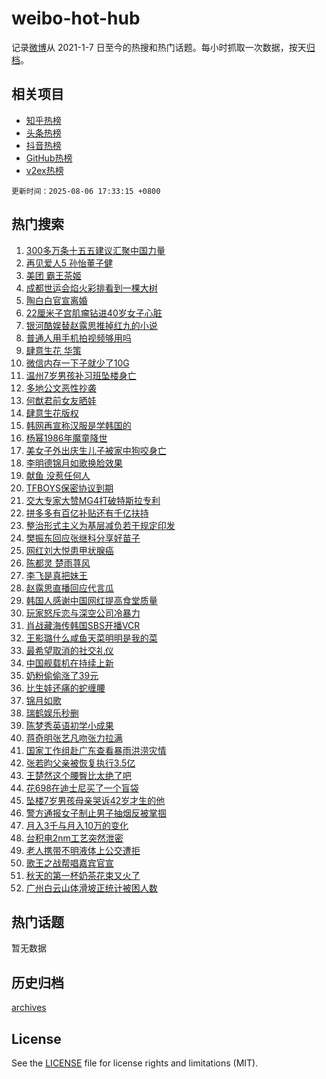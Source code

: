 # weibo-hot-hub

记录[微博](https://www.weibo.com)从 2021-1-7 日至今的热搜和热门话题。每小时抓取一次数据，按天[归档](archives)。

## 相关项目

- [知乎热榜](https://github.com/snaildev/zhihu-hot-hub)
- [头条热榜](https://github.com/snaildev/toutiao-hot-hub)
- [抖音热榜](https://github.com/snaildev/douyin-hot-hub)
- [GitHub热榜](https://github.com/snaildev/github-hot-hub)
- [v2ex热榜](https://github.com/snaildev/v2ex-hot-hub)


`更新时间：2025-08-06 17:33:15 +0800`

## 热门搜索

1. [300多万条十五五建议汇聚中国力量](https://m.weibo.cn/search?containerid=100103type%3D1%26t%3D10%26q%3D%23300%E5%A4%9A%E4%B8%87%E6%9D%A1%E5%8D%81%E4%BA%94%E4%BA%94%E5%BB%BA%E8%AE%AE%E6%B1%87%E8%81%9A%E4%B8%AD%E5%9B%BD%E5%8A%9B%E9%87%8F%23&stream_entry_id=51&isnewpage=1&extparam=seat%3D1%26q%3D%2523300%25E5%25A4%259A%25E4%25B8%2587%25E6%259D%25A1%25E5%258D%2581%25E4%25BA%2594%25E4%25BA%2594%25E5%25BB%25BA%25E8%25AE%25AE%25E6%25B1%2587%25E8%2581%259A%25E4%25B8%25AD%25E5%259B%25BD%25E5%258A%259B%25E9%2587%258F%2523%26pos%3D0%26stream_entry_id%3D51%26c_type%3D51%26dgr%3D0%26filter_type%3Drealtimehot%26cate%3D10103%26display_time%3D1754472793%26pre_seqid%3D17544727936370577044144)
1. [再见爱人5 孙怡董子健](https://m.weibo.cn/search?containerid=100103type%3D1%26t%3D10%26q%3D%E5%86%8D%E8%A7%81%E7%88%B1%E4%BA%BA5+%E5%AD%99%E6%80%A1%E8%91%A3%E5%AD%90%E5%81%A5&stream_entry_id=31&isnewpage=1&extparam=seat%3D1%26q%3D%25E5%2586%258D%25E8%25A7%2581%25E7%2588%25B1%25E4%25BA%25BA5%2520%25E5%25AD%2599%25E6%2580%25A1%25E8%2591%25A3%25E5%25AD%2590%25E5%2581%25A5%26dgr%3D0%26realpos%3D1%26filter_type%3Drealtimehot%26pos%3D0%26band_rank%3D1%26flag%3D2%26c_type%3D31%26lcate%3D5001%26stream_entry_id%3D31%26cate%3D5001%26display_time%3D1754472793%26pre_seqid%3D17544727936370577044144)
1. [美团 霸王茶姬](https://m.weibo.cn/search?containerid=100103type%3D1%26t%3D10%26q%3D%E7%BE%8E%E5%9B%A2+%E9%9C%B8%E7%8E%8B%E8%8C%B6%E5%A7%AC&stream_entry_id=31&isnewpage=1&extparam=seat%3D1%26q%3D%25E7%25BE%258E%25E5%259B%25A2%2520%25E9%259C%25B8%25E7%258E%258B%25E8%258C%25B6%25E5%25A7%25AC%26dgr%3D0%26realpos%3D2%26filter_type%3Drealtimehot%26pos%3D1%26band_rank%3D2%26flag%3D1%26c_type%3D31%26lcate%3D5001%26stream_entry_id%3D31%26cate%3D5001%26display_time%3D1754472793%26pre_seqid%3D17544727936370577044144)
1. [成都世运会焰火彩排看到一棵大树](https://m.weibo.cn/search?containerid=100103type%3D1%26t%3D10%26q%3D%23%E6%88%90%E9%83%BD%E4%B8%96%E8%BF%90%E4%BC%9A%E7%84%B0%E7%81%AB%E5%BD%A9%E6%8E%92%E7%9C%8B%E5%88%B0%E4%B8%80%E6%A3%B5%E5%A4%A7%E6%A0%91%23&stream_entry_id=31&isnewpage=1&extparam=seat%3D1%26q%3D%2523%25E6%2588%2590%25E9%2583%25BD%25E4%25B8%2596%25E8%25BF%2590%25E4%25BC%259A%25E7%2584%25B0%25E7%2581%25AB%25E5%25BD%25A9%25E6%258E%2592%25E7%259C%258B%25E5%2588%25B0%25E4%25B8%2580%25E6%25A3%25B5%25E5%25A4%25A7%25E6%25A0%2591%2523%26dgr%3D0%26realpos%3D3%26filter_type%3Drealtimehot%26pos%3D2%26band_rank%3D3%26flag%3D0%26c_type%3D31%26lcate%3D5001%26stream_entry_id%3D31%26cate%3D5001%26display_time%3D1754472793%26pre_seqid%3D17544727936370577044144)
1. [陶白白官宣离婚](https://m.weibo.cn/search?containerid=100103type%3D1%26t%3D10%26q%3D%23%E9%99%B6%E7%99%BD%E7%99%BD%E5%AE%98%E5%AE%A3%E7%A6%BB%E5%A9%9A%23&stream_entry_id=31&isnewpage=1&extparam=seat%3D1%26q%3D%2523%25E9%2599%25B6%25E7%2599%25BD%25E7%2599%25BD%25E5%25AE%2598%25E5%25AE%25A3%25E7%25A6%25BB%25E5%25A9%259A%2523%26dgr%3D0%26realpos%3D4%26filter_type%3Drealtimehot%26pos%3D3%26band_rank%3D4%26flag%3D1%26c_type%3D31%26lcate%3D5001%26stream_entry_id%3D31%26cate%3D5001%26display_time%3D1754472793%26pre_seqid%3D17544727936370577044144)
1. [22厘米子宫肌瘤钻进40岁女子心脏](https://m.weibo.cn/search?containerid=100103type%3D1%26t%3D10%26q%3D%2322%E5%8E%98%E7%B1%B3%E5%AD%90%E5%AE%AB%E8%82%8C%E7%98%A4%E9%92%BB%E8%BF%9B40%E5%B2%81%E5%A5%B3%E5%AD%90%E5%BF%83%E8%84%8F%23&stream_entry_id=31&isnewpage=1&extparam=seat%3D1%26q%3D%252322%25E5%258E%2598%25E7%25B1%25B3%25E5%25AD%2590%25E5%25AE%25AB%25E8%2582%258C%25E7%2598%25A4%25E9%2592%25BB%25E8%25BF%259B40%25E5%25B2%2581%25E5%25A5%25B3%25E5%25AD%2590%25E5%25BF%2583%25E8%2584%258F%2523%26dgr%3D0%26realpos%3D5%26filter_type%3Drealtimehot%26pos%3D4%26band_rank%3D5%26flag%3D1%26c_type%3D31%26lcate%3D5001%26stream_entry_id%3D31%26cate%3D5001%26display_time%3D1754472793%26pre_seqid%3D17544727936370577044144)
1. [银河酷娱替赵露思推掉红九的小说](https://m.weibo.cn/search?containerid=100103type%3D1%26t%3D10%26q%3D%23%E9%93%B6%E6%B2%B3%E9%85%B7%E5%A8%B1%E6%9B%BF%E8%B5%B5%E9%9C%B2%E6%80%9D%E6%8E%A8%E6%8E%89%E7%BA%A2%E4%B9%9D%E7%9A%84%E5%B0%8F%E8%AF%B4%23&stream_entry_id=31&isnewpage=1&extparam=seat%3D1%26q%3D%2523%25E9%2593%25B6%25E6%25B2%25B3%25E9%2585%25B7%25E5%25A8%25B1%25E6%259B%25BF%25E8%25B5%25B5%25E9%259C%25B2%25E6%2580%259D%25E6%258E%25A8%25E6%258E%2589%25E7%25BA%25A2%25E4%25B9%259D%25E7%259A%2584%25E5%25B0%258F%25E8%25AF%25B4%2523%26dgr%3D0%26realpos%3D6%26filter_type%3Drealtimehot%26pos%3D5%26band_rank%3D6%26flag%3D2%26c_type%3D31%26lcate%3D5001%26stream_entry_id%3D31%26cate%3D5001%26display_time%3D1754472793%26pre_seqid%3D17544727936370577044144)
1. [普通人用手机拍视频够用吗](https://m.weibo.cn/search?containerid=100103type%3D1%26t%3D10%26q%3D%23%E6%99%AE%E9%80%9A%E4%BA%BA%E7%94%A8%E6%89%8B%E6%9C%BA%E6%8B%8D%E8%A7%86%E9%A2%91%E5%A4%9F%E7%94%A8%E5%90%97%23&stream_entry_id=31&isnewpage=1&extparam=seat%3D1%26q%3D%2523%25E6%2599%25AE%25E9%2580%259A%25E4%25BA%25BA%25E7%2594%25A8%25E6%2589%258B%25E6%259C%25BA%25E6%258B%258D%25E8%25A7%2586%25E9%25A2%2591%25E5%25A4%259F%25E7%2594%25A8%25E5%2590%2597%2523%26adid%3D295848%26band_rank%3D7%26filter_type%3Drealtimehot%26stream_entry_id%3D31%26pos%3D6%26dgr%3D0%26c_type%3D31%26lcate%3D5001%26is_ad_pos%3D1%26cate%3D5001%26display_time%3D1754472793%26pre_seqid%3D17544727936370577044144)
1. [肆意生花 华策](https://m.weibo.cn/search?containerid=100103type%3D1%26t%3D10%26q%3D%E8%82%86%E6%84%8F%E7%94%9F%E8%8A%B1+%E5%8D%8E%E7%AD%96&stream_entry_id=31&isnewpage=1&extparam=seat%3D1%26q%3D%25E8%2582%2586%25E6%2584%258F%25E7%2594%259F%25E8%258A%25B1%2520%25E5%258D%258E%25E7%25AD%2596%26dgr%3D0%26realpos%3D7%26filter_type%3Drealtimehot%26pos%3D7%26band_rank%3D7%26flag%3D2%26c_type%3D31%26lcate%3D5001%26stream_entry_id%3D31%26cate%3D5001%26display_time%3D1754472793%26pre_seqid%3D17544727936370577044144)
1. [微信内存一下子就少了10G](https://m.weibo.cn/search?containerid=100103type%3D1%26t%3D10%26q%3D%E5%BE%AE%E4%BF%A1%E5%86%85%E5%AD%98%E4%B8%80%E4%B8%8B%E5%AD%90%E5%B0%B1%E5%B0%91%E4%BA%8610G&stream_entry_id=31&isnewpage=1&extparam=seat%3D1%26q%3D%25E5%25BE%25AE%25E4%25BF%25A1%25E5%2586%2585%25E5%25AD%2598%25E4%25B8%2580%25E4%25B8%258B%25E5%25AD%2590%25E5%25B0%25B1%25E5%25B0%2591%25E4%25BA%258610G%26dgr%3D0%26realpos%3D8%26filter_type%3Drealtimehot%26pos%3D8%26band_rank%3D8%26flag%3D2%26c_type%3D31%26lcate%3D5001%26stream_entry_id%3D31%26cate%3D5001%26display_time%3D1754472793%26pre_seqid%3D17544727936370577044144)
1. [温州7岁男孩补习班坠楼身亡](https://m.weibo.cn/search?containerid=100103type%3D1%26t%3D10%26q%3D%23%E6%B8%A9%E5%B7%9E7%E5%B2%81%E7%94%B7%E5%AD%A9%E8%A1%A5%E4%B9%A0%E7%8F%AD%E5%9D%A0%E6%A5%BC%E8%BA%AB%E4%BA%A1%23&stream_entry_id=31&isnewpage=1&extparam=seat%3D1%26q%3D%2523%25E6%25B8%25A9%25E5%25B7%259E7%25E5%25B2%2581%25E7%2594%25B7%25E5%25AD%25A9%25E8%25A1%25A5%25E4%25B9%25A0%25E7%258F%25AD%25E5%259D%25A0%25E6%25A5%25BC%25E8%25BA%25AB%25E4%25BA%25A1%2523%26dgr%3D0%26realpos%3D9%26filter_type%3Drealtimehot%26pos%3D9%26band_rank%3D9%26flag%3D1%26c_type%3D31%26lcate%3D5001%26stream_entry_id%3D31%26cate%3D5001%26display_time%3D1754472793%26pre_seqid%3D17544727936370577044144)
1. [多地公文恶性抄袭](https://m.weibo.cn/search?containerid=100103type%3D1%26t%3D10%26q%3D%23%E5%A4%9A%E5%9C%B0%E5%85%AC%E6%96%87%E6%81%B6%E6%80%A7%E6%8A%84%E8%A2%AD%23&stream_entry_id=31&isnewpage=1&extparam=seat%3D1%26q%3D%2523%25E5%25A4%259A%25E5%259C%25B0%25E5%2585%25AC%25E6%2596%2587%25E6%2581%25B6%25E6%2580%25A7%25E6%258A%2584%25E8%25A2%25AD%2523%26dgr%3D0%26realpos%3D10%26filter_type%3Drealtimehot%26pos%3D10%26band_rank%3D10%26flag%3D0%26c_type%3D31%26lcate%3D5001%26stream_entry_id%3D31%26cate%3D5001%26display_time%3D1754472793%26pre_seqid%3D17544727936370577044144)
1. [何猷君前女友晒娃](https://m.weibo.cn/search?containerid=100103type%3D1%26t%3D10%26q%3D%23%E4%BD%95%E7%8C%B7%E5%90%9B%E5%89%8D%E5%A5%B3%E5%8F%8B%E6%99%92%E5%A8%83%23&stream_entry_id=31&isnewpage=1&extparam=seat%3D1%26q%3D%2523%25E4%25BD%2595%25E7%258C%25B7%25E5%2590%259B%25E5%2589%258D%25E5%25A5%25B3%25E5%258F%258B%25E6%2599%2592%25E5%25A8%2583%2523%26dgr%3D0%26realpos%3D11%26filter_type%3Drealtimehot%26pos%3D11%26band_rank%3D11%26flag%3D1%26c_type%3D31%26lcate%3D5001%26stream_entry_id%3D31%26cate%3D5001%26display_time%3D1754472793%26pre_seqid%3D17544727936370577044144)
1. [肆意生花版权](https://m.weibo.cn/search?containerid=100103type%3D1%26t%3D10%26q%3D%23%E8%82%86%E6%84%8F%E7%94%9F%E8%8A%B1%E7%89%88%E6%9D%83%23&stream_entry_id=31&isnewpage=1&extparam=seat%3D1%26q%3D%2523%25E8%2582%2586%25E6%2584%258F%25E7%2594%259F%25E8%258A%25B1%25E7%2589%2588%25E6%259D%2583%2523%26dgr%3D0%26realpos%3D12%26filter_type%3Drealtimehot%26pos%3D12%26band_rank%3D12%26flag%3D1%26c_type%3D31%26lcate%3D5001%26stream_entry_id%3D31%26cate%3D5001%26display_time%3D1754472793%26pre_seqid%3D17544727936370577044144)
1. [韩网再宣称汉服是学韩国的](https://m.weibo.cn/search?containerid=100103type%3D1%26t%3D10%26q%3D%E9%9F%A9%E7%BD%91%E5%86%8D%E5%AE%A3%E7%A7%B0%E6%B1%89%E6%9C%8D%E6%98%AF%E5%AD%A6%E9%9F%A9%E5%9B%BD%E7%9A%84&stream_entry_id=31&isnewpage=1&extparam=seat%3D1%26q%3D%25E9%259F%25A9%25E7%25BD%2591%25E5%2586%258D%25E5%25AE%25A3%25E7%25A7%25B0%25E6%25B1%2589%25E6%259C%258D%25E6%2598%25AF%25E5%25AD%25A6%25E9%259F%25A9%25E5%259B%25BD%25E7%259A%2584%26dgr%3D0%26realpos%3D13%26filter_type%3Drealtimehot%26pos%3D13%26band_rank%3D13%26flag%3D1%26c_type%3D31%26lcate%3D5001%26stream_entry_id%3D31%26cate%3D5001%26display_time%3D1754472793%26pre_seqid%3D17544727936370577044144)
1. [杨幂1986年魔童降世](https://m.weibo.cn/search?containerid=100103type%3D1%26t%3D10%26q%3D%E6%9D%A8%E5%B9%821986%E5%B9%B4%E9%AD%94%E7%AB%A5%E9%99%8D%E4%B8%96&stream_entry_id=31&isnewpage=1&extparam=seat%3D1%26q%3D%25E6%259D%25A8%25E5%25B9%25821986%25E5%25B9%25B4%25E9%25AD%2594%25E7%25AB%25A5%25E9%2599%258D%25E4%25B8%2596%26dgr%3D0%26realpos%3D14%26filter_type%3Drealtimehot%26pos%3D14%26band_rank%3D14%26flag%3D0%26c_type%3D31%26lcate%3D5001%26stream_entry_id%3D31%26cate%3D5001%26display_time%3D1754472793%26pre_seqid%3D17544727936370577044144)
1. [美女子外出庆生儿子被家中狗咬身亡](https://m.weibo.cn/search?containerid=100103type%3D1%26t%3D10%26q%3D%23%E7%BE%8E%E5%A5%B3%E5%AD%90%E5%A4%96%E5%87%BA%E5%BA%86%E7%94%9F%E5%84%BF%E5%AD%90%E8%A2%AB%E5%AE%B6%E4%B8%AD%E7%8B%97%E5%92%AC%E8%BA%AB%E4%BA%A1%23&stream_entry_id=31&isnewpage=1&extparam=seat%3D1%26q%3D%2523%25E7%25BE%258E%25E5%25A5%25B3%25E5%25AD%2590%25E5%25A4%2596%25E5%2587%25BA%25E5%25BA%2586%25E7%2594%259F%25E5%2584%25BF%25E5%25AD%2590%25E8%25A2%25AB%25E5%25AE%25B6%25E4%25B8%25AD%25E7%258B%2597%25E5%2592%25AC%25E8%25BA%25AB%25E4%25BA%25A1%2523%26dgr%3D0%26realpos%3D15%26filter_type%3Drealtimehot%26pos%3D15%26band_rank%3D15%26flag%3D1%26c_type%3D31%26lcate%3D5001%26stream_entry_id%3D31%26cate%3D5001%26display_time%3D1754472793%26pre_seqid%3D17544727936370577044144)
1. [李明德锦月如歌换脸效果](https://m.weibo.cn/search?containerid=100103type%3D1%26t%3D10%26q%3D%23%E6%9D%8E%E6%98%8E%E5%BE%B7%E9%94%A6%E6%9C%88%E5%A6%82%E6%AD%8C%E6%8D%A2%E8%84%B8%E6%95%88%E6%9E%9C%23&stream_entry_id=31&isnewpage=1&extparam=seat%3D1%26q%3D%2523%25E6%259D%258E%25E6%2598%258E%25E5%25BE%25B7%25E9%2594%25A6%25E6%259C%2588%25E5%25A6%2582%25E6%25AD%258C%25E6%258D%25A2%25E8%2584%25B8%25E6%2595%2588%25E6%259E%259C%2523%26dgr%3D0%26realpos%3D16%26filter_type%3Drealtimehot%26pos%3D16%26band_rank%3D16%26flag%3D2%26c_type%3D31%26lcate%3D5001%26stream_entry_id%3D31%26cate%3D5001%26display_time%3D1754472793%26pre_seqid%3D17544727936370577044144)
1. [献鱼 没惹任何人](https://m.weibo.cn/search?containerid=100103type%3D1%26t%3D10%26q%3D%E7%8C%AE%E9%B1%BC+%E6%B2%A1%E6%83%B9%E4%BB%BB%E4%BD%95%E4%BA%BA&stream_entry_id=31&isnewpage=1&extparam=seat%3D1%26q%3D%25E7%258C%25AE%25E9%25B1%25BC%2520%25E6%25B2%25A1%25E6%2583%25B9%25E4%25BB%25BB%25E4%25BD%2595%25E4%25BA%25BA%26dgr%3D0%26realpos%3D17%26filter_type%3Drealtimehot%26pos%3D17%26band_rank%3D17%26flag%3D1%26c_type%3D31%26lcate%3D5001%26stream_entry_id%3D31%26cate%3D5001%26display_time%3D1754472793%26pre_seqid%3D17544727936370577044144)
1. [TFBOYS保密协议到期](https://m.weibo.cn/search?containerid=100103type%3D1%26t%3D10%26q%3D%23TFBOYS%E4%BF%9D%E5%AF%86%E5%8D%8F%E8%AE%AE%E5%88%B0%E6%9C%9F%23&stream_entry_id=31&isnewpage=1&extparam=seat%3D1%26q%3D%2523TFBOYS%25E4%25BF%259D%25E5%25AF%2586%25E5%258D%258F%25E8%25AE%25AE%25E5%2588%25B0%25E6%259C%259F%2523%26dgr%3D0%26realpos%3D18%26filter_type%3Drealtimehot%26pos%3D18%26band_rank%3D18%26flag%3D2%26c_type%3D31%26lcate%3D5001%26stream_entry_id%3D31%26cate%3D5001%26display_time%3D1754472793%26pre_seqid%3D17544727936370577044144)
1. [交大专家大赞MG4打破特斯拉专利](https://m.weibo.cn/search?containerid=100103type%3D1%26t%3D10%26q%3D%23%E4%BA%A4%E5%A4%A7%E4%B8%93%E5%AE%B6%E5%A4%A7%E8%B5%9EMG4%E6%89%93%E7%A0%B4%E7%89%B9%E6%96%AF%E6%8B%89%E4%B8%93%E5%88%A9%23&stream_entry_id=31&isnewpage=1&extparam=seat%3D1%26q%3D%2523%25E4%25BA%25A4%25E5%25A4%25A7%25E4%25B8%2593%25E5%25AE%25B6%25E5%25A4%25A7%25E8%25B5%259EMG4%25E6%2589%2593%25E7%25A0%25B4%25E7%2589%25B9%25E6%2596%25AF%25E6%258B%2589%25E4%25B8%2593%25E5%2588%25A9%2523%26dgr%3D0%26realpos%3D19%26filter_type%3Drealtimehot%26pos%3D19%26band_rank%3D19%26flag%3D1%26c_type%3D31%26lcate%3D5001%26stream_entry_id%3D31%26cate%3D5001%26display_time%3D1754472793%26pre_seqid%3D17544727936370577044144)
1. [拼多多有百亿补贴还有千亿扶持](https://m.weibo.cn/search?containerid=100103type%3D1%26t%3D10%26q%3D%23%E6%8B%BC%E5%A4%9A%E5%A4%9A%E6%9C%89%E7%99%BE%E4%BA%BF%E8%A1%A5%E8%B4%B4%E8%BF%98%E6%9C%89%E5%8D%83%E4%BA%BF%E6%89%B6%E6%8C%81%23&stream_entry_id=31&isnewpage=1&extparam=seat%3D1%26q%3D%2523%25E6%258B%25BC%25E5%25A4%259A%25E5%25A4%259A%25E6%259C%2589%25E7%2599%25BE%25E4%25BA%25BF%25E8%25A1%25A5%25E8%25B4%25B4%25E8%25BF%2598%25E6%259C%2589%25E5%258D%2583%25E4%25BA%25BF%25E6%2589%25B6%25E6%258C%2581%2523%26dgr%3D0%26realpos%3D20%26filter_type%3Drealtimehot%26pos%3D20%26band_rank%3D20%26flag%3D1%26c_type%3D31%26lcate%3D5001%26stream_entry_id%3D31%26cate%3D5001%26display_time%3D1754472793%26pre_seqid%3D17544727936370577044144)
1. [整治形式主义为基层减负若干规定印发](https://m.weibo.cn/search?containerid=100103type%3D1%26t%3D10%26q%3D%23%E6%95%B4%E6%B2%BB%E5%BD%A2%E5%BC%8F%E4%B8%BB%E4%B9%89%E4%B8%BA%E5%9F%BA%E5%B1%82%E5%87%8F%E8%B4%9F%E8%8B%A5%E5%B9%B2%E8%A7%84%E5%AE%9A%E5%8D%B0%E5%8F%91%23&stream_entry_id=31&isnewpage=1&extparam=seat%3D1%26q%3D%2523%25E6%2595%25B4%25E6%25B2%25BB%25E5%25BD%25A2%25E5%25BC%258F%25E4%25B8%25BB%25E4%25B9%2589%25E4%25B8%25BA%25E5%259F%25BA%25E5%25B1%2582%25E5%2587%258F%25E8%25B4%259F%25E8%258B%25A5%25E5%25B9%25B2%25E8%25A7%2584%25E5%25AE%259A%25E5%258D%25B0%25E5%258F%2591%2523%26dgr%3D0%26realpos%3D21%26filter_type%3Drealtimehot%26pos%3D21%26band_rank%3D21%26flag%3D1%26c_type%3D31%26lcate%3D5001%26stream_entry_id%3D31%26cate%3D5001%26display_time%3D1754472793%26pre_seqid%3D17544727936370577044144)
1. [樊振东回应张继科分享好苗子](https://m.weibo.cn/search?containerid=100103type%3D1%26t%3D10%26q%3D%23%E6%A8%8A%E6%8C%AF%E4%B8%9C%E5%9B%9E%E5%BA%94%E5%BC%A0%E7%BB%A7%E7%A7%91%E5%88%86%E4%BA%AB%E5%A5%BD%E8%8B%97%E5%AD%90%23&stream_entry_id=31&isnewpage=1&extparam=seat%3D1%26q%3D%2523%25E6%25A8%258A%25E6%258C%25AF%25E4%25B8%259C%25E5%259B%259E%25E5%25BA%2594%25E5%25BC%25A0%25E7%25BB%25A7%25E7%25A7%2591%25E5%2588%2586%25E4%25BA%25AB%25E5%25A5%25BD%25E8%258B%2597%25E5%25AD%2590%2523%26dgr%3D0%26realpos%3D22%26filter_type%3Drealtimehot%26pos%3D22%26band_rank%3D22%26flag%3D0%26c_type%3D31%26lcate%3D5001%26stream_entry_id%3D31%26cate%3D5001%26display_time%3D1754472793%26pre_seqid%3D17544727936370577044144)
1. [网红刘大悦患甲状腺癌](https://m.weibo.cn/search?containerid=100103type%3D1%26t%3D10%26q%3D%23%E7%BD%91%E7%BA%A2%E5%88%98%E5%A4%A7%E6%82%A6%E6%82%A3%E7%94%B2%E7%8A%B6%E8%85%BA%E7%99%8C%23&stream_entry_id=31&isnewpage=1&extparam=seat%3D1%26q%3D%2523%25E7%25BD%2591%25E7%25BA%25A2%25E5%2588%2598%25E5%25A4%25A7%25E6%2582%25A6%25E6%2582%25A3%25E7%2594%25B2%25E7%258A%25B6%25E8%2585%25BA%25E7%2599%258C%2523%26dgr%3D0%26realpos%3D23%26filter_type%3Drealtimehot%26pos%3D23%26band_rank%3D23%26flag%3D1%26c_type%3D31%26lcate%3D5001%26stream_entry_id%3D31%26cate%3D5001%26display_time%3D1754472793%26pre_seqid%3D17544727936370577044144)
1. [陈都灵 楚雨荨风](https://m.weibo.cn/search?containerid=100103type%3D1%26t%3D10%26q%3D%E9%99%88%E9%83%BD%E7%81%B5+%E6%A5%9A%E9%9B%A8%E8%8D%A8%E9%A3%8E&stream_entry_id=31&isnewpage=1&extparam=seat%3D1%26q%3D%25E9%2599%2588%25E9%2583%25BD%25E7%2581%25B5%2520%25E6%25A5%259A%25E9%259B%25A8%25E8%258D%25A8%25E9%25A3%258E%26dgr%3D0%26realpos%3D24%26filter_type%3Drealtimehot%26pos%3D24%26band_rank%3D24%26flag%3D0%26c_type%3D31%26lcate%3D5001%26stream_entry_id%3D31%26cate%3D5001%26display_time%3D1754472793%26pre_seqid%3D17544727936370577044144)
1. [李飞是真把妹王](https://m.weibo.cn/search?containerid=100103type%3D1%26t%3D10%26q%3D%E6%9D%8E%E9%A3%9E%E6%98%AF%E7%9C%9F%E6%8A%8A%E5%A6%B9%E7%8E%8B&stream_entry_id=31&isnewpage=1&extparam=seat%3D1%26q%3D%25E6%259D%258E%25E9%25A3%259E%25E6%2598%25AF%25E7%259C%259F%25E6%258A%258A%25E5%25A6%25B9%25E7%258E%258B%26dgr%3D0%26realpos%3D25%26filter_type%3Drealtimehot%26pos%3D25%26band_rank%3D25%26flag%3D1%26c_type%3D31%26lcate%3D5001%26stream_entry_id%3D31%26cate%3D5001%26display_time%3D1754472793%26pre_seqid%3D17544727936370577044144)
1. [赵露思直播回应代言瓜](https://m.weibo.cn/search?containerid=100103type%3D1%26t%3D10%26q%3D%23%E8%B5%B5%E9%9C%B2%E6%80%9D%E7%9B%B4%E6%92%AD%E5%9B%9E%E5%BA%94%E4%BB%A3%E8%A8%80%E7%93%9C%23&stream_entry_id=31&isnewpage=1&extparam=seat%3D1%26q%3D%2523%25E8%25B5%25B5%25E9%259C%25B2%25E6%2580%259D%25E7%259B%25B4%25E6%2592%25AD%25E5%259B%259E%25E5%25BA%2594%25E4%25BB%25A3%25E8%25A8%2580%25E7%2593%259C%2523%26dgr%3D0%26realpos%3D26%26filter_type%3Drealtimehot%26pos%3D26%26band_rank%3D26%26flag%3D1%26c_type%3D31%26lcate%3D5001%26stream_entry_id%3D31%26cate%3D5001%26display_time%3D1754472793%26pre_seqid%3D17544727936370577044144)
1. [韩国人感谢中国网红提高食堂质量](https://m.weibo.cn/search?containerid=100103type%3D1%26t%3D10%26q%3D%E9%9F%A9%E5%9B%BD%E4%BA%BA%E6%84%9F%E8%B0%A2%E4%B8%AD%E5%9B%BD%E7%BD%91%E7%BA%A2%E6%8F%90%E9%AB%98%E9%A3%9F%E5%A0%82%E8%B4%A8%E9%87%8F&stream_entry_id=31&isnewpage=1&extparam=seat%3D1%26q%3D%25E9%259F%25A9%25E5%259B%25BD%25E4%25BA%25BA%25E6%2584%259F%25E8%25B0%25A2%25E4%25B8%25AD%25E5%259B%25BD%25E7%25BD%2591%25E7%25BA%25A2%25E6%258F%2590%25E9%25AB%2598%25E9%25A3%259F%25E5%25A0%2582%25E8%25B4%25A8%25E9%2587%258F%26dgr%3D0%26realpos%3D27%26filter_type%3Drealtimehot%26pos%3D27%26band_rank%3D27%26flag%3D1%26c_type%3D31%26lcate%3D5001%26stream_entry_id%3D31%26cate%3D5001%26display_time%3D1754472793%26pre_seqid%3D17544727936370577044144)
1. [玩家怒斥恋与深空公司冷暴力](https://m.weibo.cn/search?containerid=100103type%3D1%26t%3D10%26q%3D%23%E7%8E%A9%E5%AE%B6%E6%80%92%E6%96%A5%E6%81%8B%E4%B8%8E%E6%B7%B1%E7%A9%BA%E5%85%AC%E5%8F%B8%E5%86%B7%E6%9A%B4%E5%8A%9B%23&stream_entry_id=31&isnewpage=1&extparam=seat%3D1%26q%3D%2523%25E7%258E%25A9%25E5%25AE%25B6%25E6%2580%2592%25E6%2596%25A5%25E6%2581%258B%25E4%25B8%258E%25E6%25B7%25B1%25E7%25A9%25BA%25E5%2585%25AC%25E5%258F%25B8%25E5%2586%25B7%25E6%259A%25B4%25E5%258A%259B%2523%26dgr%3D0%26realpos%3D28%26filter_type%3Drealtimehot%26pos%3D28%26band_rank%3D28%26flag%3D1%26c_type%3D31%26lcate%3D5001%26stream_entry_id%3D31%26cate%3D5001%26display_time%3D1754472793%26pre_seqid%3D17544727936370577044144)
1. [肖战藏海传韩国SBS开播VCR](https://m.weibo.cn/search?containerid=100103type%3D1%26t%3D10%26q%3D%23%E8%82%96%E6%88%98%E8%97%8F%E6%B5%B7%E4%BC%A0%E9%9F%A9%E5%9B%BDSBS%E5%BC%80%E6%92%ADVCR%23&stream_entry_id=31&isnewpage=1&extparam=seat%3D1%26q%3D%2523%25E8%2582%2596%25E6%2588%2598%25E8%2597%258F%25E6%25B5%25B7%25E4%25BC%25A0%25E9%259F%25A9%25E5%259B%25BDSBS%25E5%25BC%2580%25E6%2592%25ADVCR%2523%26dgr%3D0%26realpos%3D29%26filter_type%3Drealtimehot%26pos%3D29%26band_rank%3D29%26flag%3D1%26c_type%3D31%26lcate%3D5001%26stream_entry_id%3D31%26cate%3D5001%26display_time%3D1754472793%26pre_seqid%3D17544727936370577044144)
1. [王影璐什么咸鱼天菜明明是我的菜](https://m.weibo.cn/search?containerid=100103type%3D1%26t%3D10%26q%3D%E7%8E%8B%E5%BD%B1%E7%92%90%E4%BB%80%E4%B9%88%E5%92%B8%E9%B1%BC%E5%A4%A9%E8%8F%9C%E6%98%8E%E6%98%8E%E6%98%AF%E6%88%91%E7%9A%84%E8%8F%9C&stream_entry_id=31&isnewpage=1&extparam=seat%3D1%26q%3D%25E7%258E%258B%25E5%25BD%25B1%25E7%2592%2590%25E4%25BB%2580%25E4%25B9%2588%25E5%2592%25B8%25E9%25B1%25BC%25E5%25A4%25A9%25E8%258F%259C%25E6%2598%258E%25E6%2598%258E%25E6%2598%25AF%25E6%2588%2591%25E7%259A%2584%25E8%258F%259C%26dgr%3D0%26realpos%3D30%26filter_type%3Drealtimehot%26pos%3D30%26band_rank%3D30%26flag%3D1%26c_type%3D31%26lcate%3D5001%26stream_entry_id%3D31%26cate%3D5001%26display_time%3D1754472793%26pre_seqid%3D17544727936370577044144)
1. [最希望取消的社交礼仪](https://m.weibo.cn/search?containerid=100103type%3D1%26t%3D10%26q%3D%E6%9C%80%E5%B8%8C%E6%9C%9B%E5%8F%96%E6%B6%88%E7%9A%84%E7%A4%BE%E4%BA%A4%E7%A4%BC%E4%BB%AA&stream_entry_id=31&isnewpage=1&extparam=seat%3D1%26q%3D%25E6%259C%2580%25E5%25B8%258C%25E6%259C%259B%25E5%258F%2596%25E6%25B6%2588%25E7%259A%2584%25E7%25A4%25BE%25E4%25BA%25A4%25E7%25A4%25BC%25E4%25BB%25AA%26dgr%3D0%26realpos%3D31%26filter_type%3Drealtimehot%26pos%3D31%26band_rank%3D31%26flag%3D1%26c_type%3D31%26lcate%3D5001%26stream_entry_id%3D31%26cate%3D5001%26display_time%3D1754472793%26pre_seqid%3D17544727936370577044144)
1. [中国舰载机在持续上新](https://m.weibo.cn/search?containerid=100103type%3D1%26t%3D10%26q%3D%23%E4%B8%AD%E5%9B%BD%E8%88%B0%E8%BD%BD%E6%9C%BA%E5%9C%A8%E6%8C%81%E7%BB%AD%E4%B8%8A%E6%96%B0%23&stream_entry_id=31&isnewpage=1&extparam=seat%3D1%26q%3D%2523%25E4%25B8%25AD%25E5%259B%25BD%25E8%2588%25B0%25E8%25BD%25BD%25E6%259C%25BA%25E5%259C%25A8%25E6%258C%2581%25E7%25BB%25AD%25E4%25B8%258A%25E6%2596%25B0%2523%26dgr%3D0%26realpos%3D32%26filter_type%3Drealtimehot%26pos%3D32%26band_rank%3D32%26flag%3D0%26c_type%3D31%26lcate%3D5001%26stream_entry_id%3D31%26cate%3D5001%26display_time%3D1754472793%26pre_seqid%3D17544727936370577044144)
1. [奶粉偷偷涨了39元](https://m.weibo.cn/search?containerid=100103type%3D1%26t%3D10%26q%3D%23%E5%A5%B6%E7%B2%89%E5%81%B7%E5%81%B7%E6%B6%A8%E4%BA%8639%E5%85%83%23&stream_entry_id=31&isnewpage=1&extparam=seat%3D1%26q%3D%2523%25E5%25A5%25B6%25E7%25B2%2589%25E5%2581%25B7%25E5%2581%25B7%25E6%25B6%25A8%25E4%25BA%258639%25E5%2585%2583%2523%26dgr%3D0%26realpos%3D33%26filter_type%3Drealtimehot%26pos%3D33%26band_rank%3D33%26flag%3D0%26c_type%3D31%26lcate%3D5001%26stream_entry_id%3D31%26cate%3D5001%26display_time%3D1754472793%26pre_seqid%3D17544727936370577044144)
1. [比生娃还痛的蛇缠腰](https://m.weibo.cn/search?containerid=100103type%3D1%26t%3D10%26q%3D%E6%AF%94%E7%94%9F%E5%A8%83%E8%BF%98%E7%97%9B%E7%9A%84%E8%9B%87%E7%BC%A0%E8%85%B0&stream_entry_id=31&isnewpage=1&extparam=seat%3D1%26q%3D%25E6%25AF%2594%25E7%2594%259F%25E5%25A8%2583%25E8%25BF%2598%25E7%2597%259B%25E7%259A%2584%25E8%259B%2587%25E7%25BC%25A0%25E8%2585%25B0%26dgr%3D0%26realpos%3D34%26filter_type%3Drealtimehot%26pos%3D34%26band_rank%3D34%26flag%3D1%26c_type%3D31%26lcate%3D5001%26stream_entry_id%3D31%26cate%3D5001%26display_time%3D1754472793%26pre_seqid%3D17544727936370577044144)
1. [锦月如歌](https://m.weibo.cn/search?containerid=100103type%3D1%26t%3D10%26q%3D%E9%94%A6%E6%9C%88%E5%A6%82%E6%AD%8C&stream_entry_id=31&isnewpage=1&extparam=seat%3D1%26q%3D%25E9%2594%25A6%25E6%259C%2588%25E5%25A6%2582%25E6%25AD%258C%26dgr%3D0%26realpos%3D35%26filter_type%3Drealtimehot%26pos%3D35%26band_rank%3D35%26flag%3D1%26c_type%3D31%26lcate%3D5001%26stream_entry_id%3D31%26cate%3D5001%26display_time%3D1754472793%26pre_seqid%3D17544727936370577044144)
1. [瑞鹤娱乐秒删](https://m.weibo.cn/search?containerid=100103type%3D1%26t%3D10%26q%3D%23%E7%91%9E%E9%B9%A4%E5%A8%B1%E4%B9%90%E7%A7%92%E5%88%A0%23&stream_entry_id=31&isnewpage=1&extparam=seat%3D1%26q%3D%2523%25E7%2591%259E%25E9%25B9%25A4%25E5%25A8%25B1%25E4%25B9%2590%25E7%25A7%2592%25E5%2588%25A0%2523%26dgr%3D0%26realpos%3D36%26filter_type%3Drealtimehot%26pos%3D36%26band_rank%3D36%26flag%3D0%26c_type%3D31%26lcate%3D5001%26stream_entry_id%3D31%26cate%3D5001%26display_time%3D1754472793%26pre_seqid%3D17544727936370577044144)
1. [陈梦秀英语初学小成果](https://m.weibo.cn/search?containerid=100103type%3D1%26t%3D10%26q%3D%E9%99%88%E6%A2%A6%E7%A7%80%E8%8B%B1%E8%AF%AD%E5%88%9D%E5%AD%A6%E5%B0%8F%E6%88%90%E6%9E%9C&stream_entry_id=31&isnewpage=1&extparam=seat%3D1%26q%3D%25E9%2599%2588%25E6%25A2%25A6%25E7%25A7%2580%25E8%258B%25B1%25E8%25AF%25AD%25E5%2588%259D%25E5%25AD%25A6%25E5%25B0%258F%25E6%2588%2590%25E6%259E%259C%26dgr%3D0%26realpos%3D37%26filter_type%3Drealtimehot%26pos%3D37%26band_rank%3D37%26flag%3D1%26c_type%3D31%26lcate%3D5001%26stream_entry_id%3D31%26cate%3D5001%26display_time%3D1754472793%26pre_seqid%3D17544727936370577044144)
1. [蒋奇明张艺凡吻张力拉满](https://m.weibo.cn/search?containerid=100103type%3D1%26t%3D10%26q%3D%E8%92%8B%E5%A5%87%E6%98%8E%E5%BC%A0%E8%89%BA%E5%87%A1%E5%90%BB%E5%BC%A0%E5%8A%9B%E6%8B%89%E6%BB%A1&stream_entry_id=31&isnewpage=1&extparam=seat%3D1%26q%3D%25E8%2592%258B%25E5%25A5%2587%25E6%2598%258E%25E5%25BC%25A0%25E8%2589%25BA%25E5%2587%25A1%25E5%2590%25BB%25E5%25BC%25A0%25E5%258A%259B%25E6%258B%2589%25E6%25BB%25A1%26dgr%3D0%26realpos%3D38%26filter_type%3Drealtimehot%26pos%3D38%26band_rank%3D38%26flag%3D1%26c_type%3D31%26lcate%3D5001%26stream_entry_id%3D31%26cate%3D5001%26display_time%3D1754472793%26pre_seqid%3D17544727936370577044144)
1. [国家工作组赴广东查看暴雨洪涝灾情](https://m.weibo.cn/search?containerid=100103type%3D1%26t%3D10%26q%3D%E5%9B%BD%E5%AE%B6%E5%B7%A5%E4%BD%9C%E7%BB%84%E8%B5%B4%E5%B9%BF%E4%B8%9C%E6%9F%A5%E7%9C%8B%E6%9A%B4%E9%9B%A8%E6%B4%AA%E6%B6%9D%E7%81%BE%E6%83%85&stream_entry_id=31&isnewpage=1&extparam=seat%3D1%26q%3D%25E5%259B%25BD%25E5%25AE%25B6%25E5%25B7%25A5%25E4%25BD%259C%25E7%25BB%2584%25E8%25B5%25B4%25E5%25B9%25BF%25E4%25B8%259C%25E6%259F%25A5%25E7%259C%258B%25E6%259A%25B4%25E9%259B%25A8%25E6%25B4%25AA%25E6%25B6%259D%25E7%2581%25BE%25E6%2583%2585%26dgr%3D0%26realpos%3D39%26filter_type%3Drealtimehot%26pos%3D39%26band_rank%3D39%26flag%3D1%26c_type%3D31%26lcate%3D5001%26stream_entry_id%3D31%26cate%3D5001%26display_time%3D1754472793%26pre_seqid%3D17544727936370577044144)
1. [张若昀父亲被恢复执行3.5亿](https://m.weibo.cn/search?containerid=100103type%3D1%26t%3D10%26q%3D%23%E5%BC%A0%E8%8B%A5%E6%98%80%E7%88%B6%E4%BA%B2%E8%A2%AB%E6%81%A2%E5%A4%8D%E6%89%A7%E8%A1%8C3.5%E4%BA%BF%23&stream_entry_id=31&isnewpage=1&extparam=seat%3D1%26q%3D%2523%25E5%25BC%25A0%25E8%258B%25A5%25E6%2598%2580%25E7%2588%25B6%25E4%25BA%25B2%25E8%25A2%25AB%25E6%2581%25A2%25E5%25A4%258D%25E6%2589%25A7%25E8%25A1%258C3.5%25E4%25BA%25BF%2523%26dgr%3D0%26realpos%3D40%26filter_type%3Drealtimehot%26pos%3D40%26band_rank%3D40%26flag%3D1%26c_type%3D31%26lcate%3D5001%26stream_entry_id%3D31%26cate%3D5001%26display_time%3D1754472793%26pre_seqid%3D17544727936370577044144)
1. [王楚然这个腰臀比太绝了吧](https://m.weibo.cn/search?containerid=100103type%3D1%26t%3D10%26q%3D%E7%8E%8B%E6%A5%9A%E7%84%B6%E8%BF%99%E4%B8%AA%E8%85%B0%E8%87%80%E6%AF%94%E5%A4%AA%E7%BB%9D%E4%BA%86%E5%90%A7&stream_entry_id=31&isnewpage=1&extparam=seat%3D1%26q%3D%25E7%258E%258B%25E6%25A5%259A%25E7%2584%25B6%25E8%25BF%2599%25E4%25B8%25AA%25E8%2585%25B0%25E8%2587%2580%25E6%25AF%2594%25E5%25A4%25AA%25E7%25BB%259D%25E4%25BA%2586%25E5%2590%25A7%26dgr%3D0%26realpos%3D41%26filter_type%3Drealtimehot%26pos%3D41%26band_rank%3D41%26flag%3D0%26c_type%3D31%26lcate%3D5001%26stream_entry_id%3D31%26cate%3D5001%26display_time%3D1754472793%26pre_seqid%3D17544727936370577044144)
1. [花698在迪士尼买了一个盲袋](https://m.weibo.cn/search?containerid=100103type%3D1%26t%3D10%26q%3D%E8%8A%B1698%E5%9C%A8%E8%BF%AA%E5%A3%AB%E5%B0%BC%E4%B9%B0%E4%BA%86%E4%B8%80%E4%B8%AA%E7%9B%B2%E8%A2%8B&stream_entry_id=31&isnewpage=1&extparam=seat%3D1%26q%3D%25E8%258A%25B1698%25E5%259C%25A8%25E8%25BF%25AA%25E5%25A3%25AB%25E5%25B0%25BC%25E4%25B9%25B0%25E4%25BA%2586%25E4%25B8%2580%25E4%25B8%25AA%25E7%259B%25B2%25E8%25A2%258B%26dgr%3D0%26realpos%3D42%26filter_type%3Drealtimehot%26pos%3D42%26band_rank%3D42%26flag%3D1%26c_type%3D31%26lcate%3D5001%26stream_entry_id%3D31%26cate%3D5001%26display_time%3D1754472793%26pre_seqid%3D17544727936370577044144)
1. [坠楼7岁男孩母亲哭诉42岁才生的他](https://m.weibo.cn/search?containerid=100103type%3D1%26t%3D10%26q%3D%23%E5%9D%A0%E6%A5%BC7%E5%B2%81%E7%94%B7%E5%AD%A9%E6%AF%8D%E4%BA%B2%E5%93%AD%E8%AF%8942%E5%B2%81%E6%89%8D%E7%94%9F%E7%9A%84%E4%BB%96%23&stream_entry_id=31&isnewpage=1&extparam=seat%3D1%26q%3D%2523%25E5%259D%25A0%25E6%25A5%25BC7%25E5%25B2%2581%25E7%2594%25B7%25E5%25AD%25A9%25E6%25AF%258D%25E4%25BA%25B2%25E5%2593%25AD%25E8%25AF%258942%25E5%25B2%2581%25E6%2589%258D%25E7%2594%259F%25E7%259A%2584%25E4%25BB%2596%2523%26dgr%3D0%26realpos%3D43%26filter_type%3Drealtimehot%26pos%3D43%26band_rank%3D43%26flag%3D1%26c_type%3D31%26lcate%3D5001%26stream_entry_id%3D31%26cate%3D5001%26display_time%3D1754472793%26pre_seqid%3D17544727936370577044144)
1. [警方通报女子制止男子抽烟反被掌掴](https://m.weibo.cn/search?containerid=100103type%3D1%26t%3D10%26q%3D%23%E8%AD%A6%E6%96%B9%E9%80%9A%E6%8A%A5%E5%A5%B3%E5%AD%90%E5%88%B6%E6%AD%A2%E7%94%B7%E5%AD%90%E6%8A%BD%E7%83%9F%E5%8F%8D%E8%A2%AB%E6%8E%8C%E6%8E%B4%23&stream_entry_id=31&isnewpage=1&extparam=seat%3D1%26q%3D%2523%25E8%25AD%25A6%25E6%2596%25B9%25E9%2580%259A%25E6%258A%25A5%25E5%25A5%25B3%25E5%25AD%2590%25E5%2588%25B6%25E6%25AD%25A2%25E7%2594%25B7%25E5%25AD%2590%25E6%258A%25BD%25E7%2583%259F%25E5%258F%258D%25E8%25A2%25AB%25E6%258E%258C%25E6%258E%25B4%2523%26dgr%3D0%26realpos%3D44%26filter_type%3Drealtimehot%26pos%3D44%26band_rank%3D44%26flag%3D1%26c_type%3D31%26lcate%3D5001%26stream_entry_id%3D31%26cate%3D5001%26display_time%3D1754472793%26pre_seqid%3D17544727936370577044144)
1. [月入3千与月入10万的变化](https://m.weibo.cn/search?containerid=100103type%3D1%26t%3D10%26q%3D%E6%9C%88%E5%85%A53%E5%8D%83%E4%B8%8E%E6%9C%88%E5%85%A510%E4%B8%87%E7%9A%84%E5%8F%98%E5%8C%96&stream_entry_id=31&isnewpage=1&extparam=seat%3D1%26q%3D%25E6%259C%2588%25E5%2585%25A53%25E5%258D%2583%25E4%25B8%258E%25E6%259C%2588%25E5%2585%25A510%25E4%25B8%2587%25E7%259A%2584%25E5%258F%2598%25E5%258C%2596%26dgr%3D0%26realpos%3D45%26filter_type%3Drealtimehot%26pos%3D45%26band_rank%3D45%26flag%3D0%26c_type%3D31%26lcate%3D5001%26stream_entry_id%3D31%26cate%3D5001%26display_time%3D1754472793%26pre_seqid%3D17544727936370577044144)
1. [台积电2nm工艺突然泄密](https://m.weibo.cn/search?containerid=100103type%3D1%26t%3D10%26q%3D%23%E5%8F%B0%E7%A7%AF%E7%94%B52nm%E5%B7%A5%E8%89%BA%E7%AA%81%E7%84%B6%E6%B3%84%E5%AF%86%23&stream_entry_id=31&isnewpage=1&extparam=seat%3D1%26q%3D%2523%25E5%258F%25B0%25E7%25A7%25AF%25E7%2594%25B52nm%25E5%25B7%25A5%25E8%2589%25BA%25E7%25AA%2581%25E7%2584%25B6%25E6%25B3%2584%25E5%25AF%2586%2523%26dgr%3D0%26realpos%3D46%26filter_type%3Drealtimehot%26pos%3D46%26band_rank%3D46%26flag%3D0%26c_type%3D31%26lcate%3D5001%26stream_entry_id%3D31%26cate%3D5001%26display_time%3D1754472793%26pre_seqid%3D17544727936370577044144)
1. [老人携带不明液体上公交遭拒](https://m.weibo.cn/search?containerid=100103type%3D1%26t%3D10%26q%3D%23%E8%80%81%E4%BA%BA%E6%90%BA%E5%B8%A6%E4%B8%8D%E6%98%8E%E6%B6%B2%E4%BD%93%E4%B8%8A%E5%85%AC%E4%BA%A4%E9%81%AD%E6%8B%92%23&stream_entry_id=31&isnewpage=1&extparam=seat%3D1%26q%3D%2523%25E8%2580%2581%25E4%25BA%25BA%25E6%2590%25BA%25E5%25B8%25A6%25E4%25B8%258D%25E6%2598%258E%25E6%25B6%25B2%25E4%25BD%2593%25E4%25B8%258A%25E5%2585%25AC%25E4%25BA%25A4%25E9%2581%25AD%25E6%258B%2592%2523%26dgr%3D0%26realpos%3D47%26filter_type%3Drealtimehot%26pos%3D47%26band_rank%3D47%26flag%3D0%26c_type%3D31%26lcate%3D5001%26stream_entry_id%3D31%26cate%3D5001%26display_time%3D1754472793%26pre_seqid%3D17544727936370577044144)
1. [歌王之战帮唱嘉宾官宣](https://m.weibo.cn/search?containerid=100103type%3D1%26t%3D10%26q%3D%23%E6%AD%8C%E7%8E%8B%E4%B9%8B%E6%88%98%E5%B8%AE%E5%94%B1%E5%98%89%E5%AE%BE%E5%AE%98%E5%AE%A3%23&stream_entry_id=31&isnewpage=1&extparam=seat%3D1%26q%3D%2523%25E6%25AD%258C%25E7%258E%258B%25E4%25B9%258B%25E6%2588%2598%25E5%25B8%25AE%25E5%2594%25B1%25E5%2598%2589%25E5%25AE%25BE%25E5%25AE%2598%25E5%25AE%25A3%2523%26dgr%3D0%26realpos%3D48%26filter_type%3Drealtimehot%26pos%3D48%26band_rank%3D48%26flag%3D0%26c_type%3D31%26lcate%3D5001%26stream_entry_id%3D31%26cate%3D5001%26display_time%3D1754472793%26pre_seqid%3D17544727936370577044144)
1. [秋天的第一杯奶茶花束又火了](https://m.weibo.cn/search?containerid=100103type%3D1%26t%3D10%26q%3D%23%E7%A7%8B%E5%A4%A9%E7%9A%84%E7%AC%AC%E4%B8%80%E6%9D%AF%E5%A5%B6%E8%8C%B6%E8%8A%B1%E6%9D%9F%E5%8F%88%E7%81%AB%E4%BA%86%23&stream_entry_id=31&isnewpage=1&extparam=seat%3D1%26q%3D%2523%25E7%25A7%258B%25E5%25A4%25A9%25E7%259A%2584%25E7%25AC%25AC%25E4%25B8%2580%25E6%259D%25AF%25E5%25A5%25B6%25E8%258C%25B6%25E8%258A%25B1%25E6%259D%259F%25E5%258F%2588%25E7%2581%25AB%25E4%25BA%2586%2523%26dgr%3D0%26realpos%3D49%26filter_type%3Drealtimehot%26pos%3D49%26band_rank%3D49%26flag%3D0%26c_type%3D31%26lcate%3D5001%26stream_entry_id%3D31%26cate%3D5001%26display_time%3D1754472793%26pre_seqid%3D17544727936370577044144)
1. [广州白云山体滑坡正统计被困人数](https://m.weibo.cn/search?containerid=100103type%3D1%26t%3D10%26q%3D%23%E5%B9%BF%E5%B7%9E%E7%99%BD%E4%BA%91%E5%B1%B1%E4%BD%93%E6%BB%91%E5%9D%A1%E6%AD%A3%E7%BB%9F%E8%AE%A1%E8%A2%AB%E5%9B%B0%E4%BA%BA%E6%95%B0%23&stream_entry_id=31&isnewpage=1&extparam=seat%3D1%26q%3D%2523%25E5%25B9%25BF%25E5%25B7%259E%25E7%2599%25BD%25E4%25BA%2591%25E5%25B1%25B1%25E4%25BD%2593%25E6%25BB%2591%25E5%259D%25A1%25E6%25AD%25A3%25E7%25BB%259F%25E8%25AE%25A1%25E8%25A2%25AB%25E5%259B%25B0%25E4%25BA%25BA%25E6%2595%25B0%2523%26dgr%3D0%26realpos%3D50%26filter_type%3Drealtimehot%26pos%3D50%26band_rank%3D50%26flag%3D0%26c_type%3D31%26lcate%3D5001%26stream_entry_id%3D31%26cate%3D5001%26display_time%3D1754472793%26pre_seqid%3D17544727936370577044144)

## 热门话题

暂无数据

## 历史归档

[archives](archives)

## License

See the [LICENSE](LICENSE) file for license rights and limitations (MIT).
